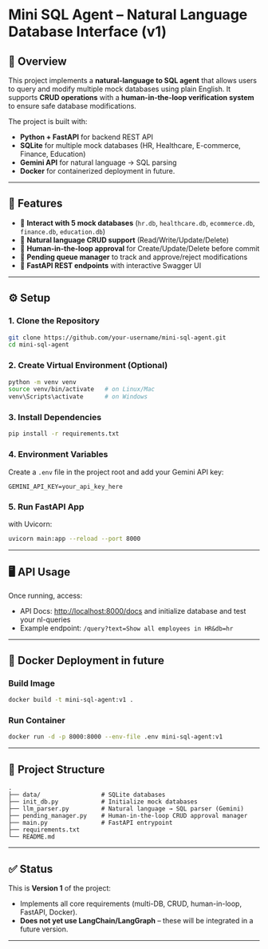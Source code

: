 

# Mini SQL Agent – Natural Language Database Interface (v1)

## 📌 Overview

This project implements a **natural-language to SQL agent** that allows users to query and modify multiple mock databases using plain English.
It supports **CRUD operations** with a **human-in-the-loop verification system** to ensure safe database modifications.

The project is built with:

* **Python + FastAPI** for backend REST API
* **SQLite** for multiple mock databases (HR, Healthcare, E-commerce, Finance, Education)
* **Gemini API** for natural language → SQL parsing
* **Docker** for containerized deployment in future.

---

## 🚀 Features

* 🔹 **Interact with 5 mock databases** (`hr.db`, `healthcare.db`, `ecommerce.db`, `finance.db`, `education.db`)
* 🔹 **Natural language CRUD support** (Read/Write/Update/Delete)
* 🔹 **Human-in-the-loop approval** for Create/Update/Delete before commit
* 🔹 **Pending queue manager** to track and approve/reject modifications
* 🔹 **FastAPI REST endpoints** with interactive Swagger UI


---

## ⚙️ Setup

### 1. Clone the Repository

```bash
git clone https://github.com/your-username/mini-sql-agent.git
cd mini-sql-agent
```

### 2. Create Virtual Environment (Optional)

```bash
python -m venv venv
source venv/bin/activate   # on Linux/Mac
venv\Scripts\activate      # on Windows
```

### 3. Install Dependencies

```bash
pip install -r requirements.txt
```

### 4. Environment Variables

Create a `.env` file in the project root and add your Gemini API key:

```
GEMINI_API_KEY=your_api_key_here

```



### 5. Run FastAPI App

with Uvicorn:

```bash
uvicorn main:app --reload --port 8000
```

---

## 🖥️ API Usage

Once running, access:

* API Docs: [http://localhost:8000/docs](http://localhost:8000/docs) and initialize database and test your nl-queries
* Example endpoint: `/query?text=Show all employees in HR&db=hr`

---

## 🐳 Docker Deployment in future

### Build Image

```bash
docker build -t mini-sql-agent:v1 .
```

### Run Container

```bash
docker run -d -p 8000:8000 --env-file .env mini-sql-agent:v1
```

---

## 📂 Project Structure

```
.
├── data/                 # SQLite databases
├── init_db.py            # Initialize mock databases
├── llm_parser.py         # Natural language → SQL parser (Gemini)
├── pending_manager.py    # Human-in-the-loop CRUD approval manager
├── main.py               # FastAPI entrypoint
├── requirements.txt
└── README.md
```

---

## ✅ Status

This is **Version 1** of the project:

* Implements all core requirements (multi-DB, CRUD, human-in-loop, FastAPI, Docker).
* **Does not yet use LangChain/LangGraph** – these will be integrated in a future version.

---
